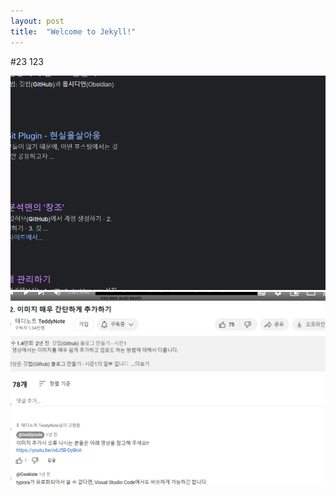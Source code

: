 ```yaml
---
layout: post
title:  "Welcome to Jekyll!"
---
```




#23
123

![Description](/Pasted%20image%2020240226152839.png)
![Description](./image-1.png)
